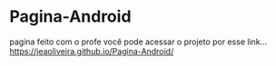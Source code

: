 # Pagina-Android
pagina feito com o profe
você pode acessar o projeto por esse link...
https://jeaoliveira.github.io/Pagina-Android/

